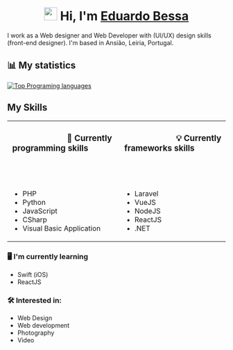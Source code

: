 <h1 align="center">
 <img src="https://media.giphy.com/media/hvRJCLFzcasrR4ia7z/giphy.gif" width="30px"> 
 Hi, I'm <a href="https://www.eduardobessa.pt/">Eduardo Bessa</a></h1>


I work as a Web designer and Web Developer with (UI/UX) design skills (front-end designer). I'm based in Ansião, Leiria, Portugal.

## 📊 My statistics

[![Top Programing languages](https://github-readme-stats.vercel.app/api/top-langs/?username=eduubessa&layout=compact)](https://github.com/eduubessa/github-readme-stats)

## My Skills

<table border="0" style="width: 100% !important;">
 <tr>
    <td>
     <h3 style="text-align: center;">
      &nbsp;&nbsp;&nbsp;&nbsp;&nbsp;&nbsp;&nbsp;&nbsp;&nbsp;&nbsp;&nbsp;
      &nbsp;&nbsp;&nbsp;&nbsp;&nbsp;&nbsp;&nbsp;&nbsp;&nbsp;&nbsp;&nbsp;
      🧰 Currently programming skills 
      &nbsp;&nbsp;&nbsp;&nbsp;&nbsp;&nbsp;&nbsp;&nbsp;&nbsp;&nbsp;&nbsp;
      &nbsp;&nbsp;&nbsp;&nbsp;&nbsp;&nbsp;&nbsp;&nbsp;&nbsp;&nbsp;&nbsp;
    </td>
    <td>
     <h3 style="text-align: center;">
      &nbsp;&nbsp;&nbsp;&nbsp;&nbsp;&nbsp;&nbsp;&nbsp;&nbsp;&nbsp;&nbsp;
      &nbsp;&nbsp;&nbsp;&nbsp;&nbsp;&nbsp;&nbsp;&nbsp;&nbsp;&nbsp;&nbsp;
      💡 Currently frameworks skills 
      &nbsp;&nbsp;&nbsp;&nbsp;&nbsp;&nbsp;&nbsp;&nbsp;&nbsp;&nbsp;&nbsp;
      &nbsp;&nbsp;&nbsp;&nbsp;&nbsp;&nbsp;&nbsp;&nbsp;&nbsp;&nbsp;&nbsp;
     </h3>
    </td>
 </tr>
 <tr>
    <td>
     <br />
     <ul>
      <li>PHP</li>
      <li>Python</li>
      <li>JavaScript</li>
      <li>CSharp</li>
      <li>Visual Basic Application</li>
     </ul>
    </td>
    <td>
     <br />
     <ul>
      <li>Laravel</li>
      <li>VueJS</li>
      <li>NodeJS</li>
      <li>ReactJS</li>
      <li>.NET</li>
     </ul>
    </td>
 </tr>
</table>

### 🖥  I'm currently learning

- Swift (iOS)
- ReactJS

### 🛠  Interested in:

- Web Design
- Web development
- Photography
- Video



